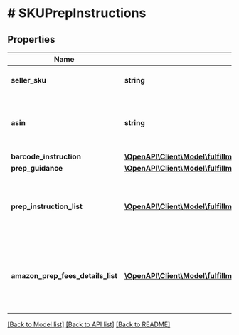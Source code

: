 # # SKUPrepInstructions

## Properties

Name | Type | Description | Notes
------------ | ------------- | ------------- | -------------
**seller_sku** | **string** | The seller SKU of the item. | [optional]
**asin** | **string** | The Amazon Standard Identification Number (ASIN) of the item. | [optional]
**barcode_instruction** | [**\OpenAPI\Client\Model\fulfillmentInboundV0\BarcodeInstruction**](BarcodeInstruction.md) |  | [optional]
**prep_guidance** | [**\OpenAPI\Client\Model\fulfillmentInboundV0\PrepGuidance**](PrepGuidance.md) |  | [optional]
**prep_instruction_list** | [**\OpenAPI\Client\Model\fulfillmentInboundV0\PrepInstruction[]**](PrepInstruction.md) | A list of preparation instructions to help with item sourcing decisions. | [optional]
**amazon_prep_fees_details_list** | [**\OpenAPI\Client\Model\fulfillmentInboundV0\AmazonPrepFeesDetails[]**](AmazonPrepFeesDetails.md) | A list of preparation instructions and fees for Amazon to prep goods for shipment. | [optional]

[[Back to Model list]](../../README.md#models) [[Back to API list]](../../README.md#endpoints) [[Back to README]](../../README.md)
